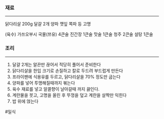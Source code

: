 
### 재료
---
닭다리살 200g
달걀 2개
양파
깻잎 쪽파 등 고명

(육수)
가쓰오부시 국물(쯔유) 4큰술
진간장 1큰술
맛술 1큰술
청주 2큰술
설탕 1큰술

### 조리
---
1. 달걀 2개는 알끈만 끊어서 적당히 풀어서 준비한다
2. 닭다리살을 한입 크기로 손질하고 칼로 두드려 부드럽게 만든다
3. 프라이팬에 식용유를 두르고, 닭다리살을 70% 정도만 굽는다
4. 양파를 넣어 투명해질때까지 볶는다
5. 육수 재료를 넣고 알콜향이 날아갈때 까지 끓인다.
6. 계란물을 붓고, 고명을 올린 후 뚜껑을 덮고 계란을 살짝만 익힌다
7. 밥 위에 얹는다


#일식